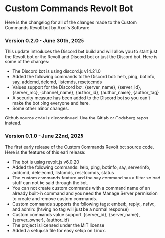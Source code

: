 # Custom Commands Revolt Bot

Here is the changelog for all of the changes made to the Custom Commands Revolt bot by Axol's Software

### Version 0.2.0 - June 30th, 2025

This update introduces the Discord bot build and will allow you to start just the Revolt bot or the Revolt and Discord bot or just the Discord bot. Here is some of the changes:

- The Discord bot is using discord.js v14.21.0
- Added the following commands to the Discord bot: help, ping, botinfo, say, addcmd, delcmd, listcmds, resetccmds
- Values support for the Discord bot: {server_name}, {server_id}, {server_mc}, {channel_name}, {author_id}, {author_name}, {author_tag}
- A security measure has been added to the Discord bot so you can't make the bot ping everyone and here.
- Some other minor changes.

Github source code is discontinued. Use the Gitlab or Codeberg repos instead.

### Version 0.1.0 - June 22nd, 2025

The first early release of the Custom Commands Revolt bot source code. Here is the features of this earl release:

- The bot is using revolt.js v6.0.20
- Added the following commands: help, ping, botinfo, say, serverinfo, addcmd, deletecmd, listcmds, resetccmds, status
- The custom commands feature and the say command has a filter so bad stuff can not be said through the bot.
- You can not create custom commands with a command name of an already built-in command and you need the Manage Server permission to create and remove custom commands.
- Custom commands supports the following tags: embed:, reply:, nsfw:, and admin: (having no tag will just be a normal response)
- Custom commands value support: {server_id}, {server_name}, {server_owner}, {author_id}
- The project is licensed under the MIT license
- Added a setup.sh file for easy setup on Linux.